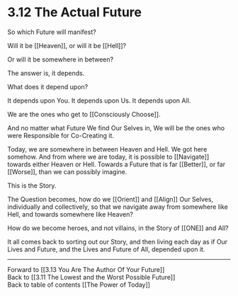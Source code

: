 # 3.12 The Actual Future

So which Future will manifest? 

Will it be [[Heaven]], or will it be [[Hell]]? 

Or will it be somewhere in between? 

The answer is, it depends. 

What does it depend upon? 

It depends upon You. It depends upon Us. It depends upon All. 

We are the ones who get to [[Consciously Choose]]. 

And no matter what Future We find Our Selves in, We will be the ones who were Responsible for Co-Creating it. 

Today, we are somewhere in between Heaven and Hell. We got here somehow. And from where we are today, it is possible to [[Navigate]] towards either Heaven or Hell. Towards a Future that is far [[Better]], or far [[Worse]], than we can possibly imagine. 

This is the Story. 

The Question becomes, how do we [[Orient]] and [[Align]] Our Selves, individually and collectively, so that we navigate away from somewhere like Hell, and towards somewhere like Heaven? 

How do we become heroes, and not villains, in the Story of [[ONE]] and All? 

It all comes back to sorting out our Story, and then living each day as if Our Lives and Future, and the Lives and Future of All, depended upon it.  

___

Forward to [[3.13 You Are The Author Of Your Future]]  
Back to [[3.11 The Lowest and the Worst Possible Future]]  
Back to table of contents [[The Power of Today]]  